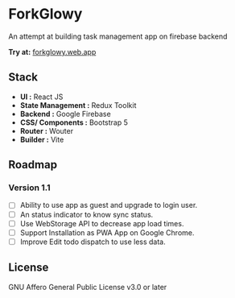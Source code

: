 # ForkGlowy

An attempt at building task management app on firebase backend

**Try at:** [forkglowy.web.app](https://forkglowy.web.app)

## Stack

- **UI :** React JS
- **State Management :** Redux Toolkit
- **Backend :** Google Firebase
- **CSS/ Components :** Bootstrap 5
- **Router :** Wouter
- **Builder :** Vite

## Roadmap

### Version 1.1

- [ ] Ability to use app as guest and upgrade to login user.
- [ ] An status indicator to know sync status.
- [ ] Use WebStorage API to decrease app load times.
- [ ] Support Installation as PWA App on Google Chrome.
- [ ] Improve Edit todo dispatch to use less data.

## License

GNU Affero General Public License v3.0 or later
